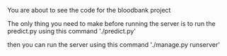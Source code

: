 You are about to see the code for the bloodbank project

The only thing you need to make before running the server is to run the predict.py
using this command './predict.py'

then you can run the server using this command './manage.py runserver'